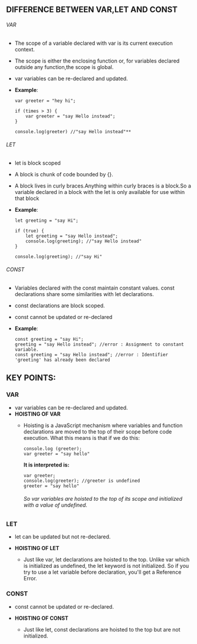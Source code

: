 ## DIFFERENCE BETWEEN VAR,LET AND CONST

###### VAR

* The scope of a variable declared with var is its current execution context.
* The scope is either the enclosing function or, for variables declared outside any function,the scope is global.
* var variables can be re-declared and updated.

* **Example**:

    ```
    var greeter = "hey hi";

    if (times > 3) {
        var greeter = "say Hello instead"; 
    }

    console.log(greeter) //"say Hello instead"**
    ```

###### LET

* let is block scoped
* A block is chunk of code bounded by {}.
* A block lives in curly braces.Anything within curly braces is a block.So a variable declared in a block with the let is only available for use within that block

* **Example**:

    ```
    let greeting = "say Hi";
    
    if (true) {
        let greeting = "say Hello instead";
        console.log(greeting); //"say Hello instead"
    }
    
    console.log(greeting); //"say Hi"
    ```
    
###### CONST

* Variables declared with the const maintain constant values. const declarations share some similarities with let declarations.
* const declarations are block scoped.
* const cannot be updated or re-declared

* **Example**: 
  ```
  const greeting = "say Hi";
  greeting = "say Hello instead"; //error : Assignment to constant variable.
  const greeting = "say Hello instead"; //error : Identifier 'greeting' has already been declared
  ```

## KEY POINTS:

### VAR
* var variables can be re-declared and updated.
* **HOISTING OF VAR**
  * Hoisting is a JavaScript mechanism where variables and function declarations are moved to the top of their scope before code execution.
    What this means is that if we do this:
    
    ```
    console.log (greeter);
    var greeter = "say hello"
    ```
    **It is interpreted is:**
    
    ```
    var greeter;
    console.log(greeter); //greeter is undefined
    greeter = "say hello"
    ```
    ###### So var variables are hoisted to the top of its scope and initialized with a value of undefined.

### LET
* let can be updated but not re-declared.
* **HOISTING OF LET**
  
  * Just like var, let declarations are hoisted to the top. Unlike var which is initialized as undefined, 
    the let keyword is not initialized. So if you try to use a let variable before declaration, you'll get a Reference Error.


### CONST
* const cannot be updated or re-declared.
* **HOISTING OF CONST**

  * Just like let, const declarations are hoisted to the top but are not initialized.
